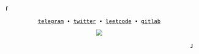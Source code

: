 <h2></h2><br>

<p align="left"><strong><samp>「</samp></strong></p>
   <p align="center">
      <samp>
         <a href="https://t.me/kitanoyoru" target="_blank">telegram</a> &#8226;
         <a href="https://twitter.com/kitanoyoru_" target="_blank">twitter</a> &#8226;
         <a href="https://leetcode.com/kitanoyoru_" target="_blank">leetcode</a> &#8226;
         <a href="https://gitlab.com/kitanoyoru" target="_blank">gitlab</a>
      </samp>
   </p>
   <p align="center">
      <img src="https://github-readme-streak-stats.herokuapp.com/?user=kitanoyoru&theme=dark&hide_border=true&background=0D1117&stroke=0000"/>
   </p>
<p align="right"><strong><samp>」</samp></strong></p>

<br>
   
